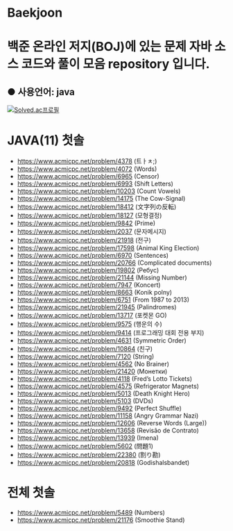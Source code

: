 # Baekjoon
백준 온라인 저지(BOJ)에 있는 문제 자바 소스 코드와 풀이 모음 repository 입니다.
=
● 사용언어: java
-
[![Solved.ac프로필](http://mazassumnida.wtf/api/v2/generate_badge?boj=lms0806)](https://solved.ac/lms0806)

# JAVA(11) 첫솔
 - https://www.acmicpc.net/problem/4378 (트ㅏㅊ;)
 - https://www.acmicpc.net/problem/4072 (Words)
 - https://www.acmicpc.net/problem/6965 (Censor)
 - https://www.acmicpc.net/problem/6993 (Shift Letters)
 - https://www.acmicpc.net/problem/10203 (Count Vowels)
 - https://www.acmicpc.net/problem/14175 (The Cow-Signal)
 - https://www.acmicpc.net/problem/18412 (文字列の反転)
 - https://www.acmicpc.net/problem/18127 (모형결정)
 - https://www.acmicpc.net/problem/9842 (Prime)
 - https://www.acmicpc.net/problem/2037 (문자메시지)
 - https://www.acmicpc.net/problem/21918 (전구)
 - https://www.acmicpc.net/problem/17598 (Animal King Election)
 - https://www.acmicpc.net/problem/6970 (Sentences)
 - https://www.acmicpc.net/problem/20766 (Complicated documents)
 - https://www.acmicpc.net/problem/19802 (Ребус)
 - https://www.acmicpc.net/problem/21144 (Missing Number)
 - https://www.acmicpc.net/problem/7947 (Koncert)
 - https://www.acmicpc.net/problem/8663 (Konik polny)
 - https://www.acmicpc.net/problem/6751 (From 1987 to 2013)
 - https://www.acmicpc.net/problem/21945 (Palindromes)
 - https://www.acmicpc.net/problem/13717 (포켓몬 GO)
 - https://www.acmicpc.net/problem/9575 (행운의 수)
 - https://www.acmicpc.net/problem/9414 (프로그래밍 대회 전용 부지)
 - https://www.acmicpc.net/problem/4631 (Symmetric Order)
 - https://www.acmicpc.net/problem/10864 (친구)
 - https://www.acmicpc.net/problem/7120 (String)
 - https://www.acmicpc.net/problem/4562 (No Brainer)
 - https://www.acmicpc.net/problem/21420 (Монетки)
 - https://www.acmicpc.net/problem/4118 (Fred’s Lotto Tickets)
 - https://www.acmicpc.net/problem/4575 (Refrigerator Magnets)
 - https://www.acmicpc.net/problem/5013 (Death Knight Hero)
 - https://www.acmicpc.net/problem/5103 (DVDs)
 - https://www.acmicpc.net/problem/9492 (Perfect Shuffle)
 - https://www.acmicpc.net/problem/11158 (Angry Grammar Nazi)
 - https://www.acmicpc.net/problem/12606 (Reverse Words (Large))
 - https://www.acmicpc.net/problem/13658 (Revisão de Contrato)
 - https://www.acmicpc.net/problem/13939 (Imena)
 - https://www.acmicpc.net/problem/5602 (問題1)
 - https://www.acmicpc.net/problem/22380 (割り勘)
 - https://www.acmicpc.net/problem/20818 (Godishalsbandet)

# 전체 첫솔
 - https://www.acmicpc.net/problem/5489 (Numbers)
 - https://www.acmicpc.net/problem/21176 (Smoothie Stand)
